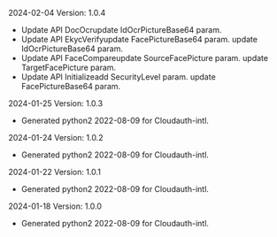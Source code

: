 2024-02-04 Version: 1.0.4
- Update API DocOcrupdate IdOcrPictureBase64 param.
- Update API EkycVerifyupdate FacePictureBase64 param.
update IdOcrPictureBase64 param.
- Update API FaceCompareupdate SourceFacePicture param.
update TargetFacePicture param.
- Update API Initializeadd SecurityLevel param.
update FacePictureBase64 param.


2024-01-25 Version: 1.0.3
- Generated python2 2022-08-09 for Cloudauth-intl.

2024-01-24 Version: 1.0.2
- Generated python2 2022-08-09 for Cloudauth-intl.

2024-01-22 Version: 1.0.1
- Generated python2 2022-08-09 for Cloudauth-intl.

2024-01-18 Version: 1.0.0
- Generated python2 2022-08-09 for Cloudauth-intl.

